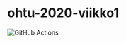 # ohtu-2020-viikko1

![GitHub Actions](https://github.com/<olenleo/ohtu-2020-viikko1/workflows/Java%20CI%20with%20Gradle/badge.svg)
